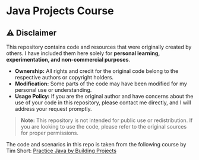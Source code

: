 # Java Projects Course
## ⚠️ Disclaimer

This repository contains code and resources that were originally created by others. I have included them here solely for **personal learning, experimentation, and non-commercial purposes**.

- **Ownership:** All rights and credit for the original code belong to the respective authors or copyright holders.
- **Modification:** Some parts of the code may have been modified for my personal use or understanding.
- **Usage Policy:** If you are the original author and have concerns about the use of your code in this repository, please contact me directly, and I will address your request promptly.

> **Note:** This repository is not intended for public use or redistribution. If you are looking to use the code, please refer to the original sources for proper permissions.

The code and scenarios in this repo is taken from the following course by Tim Short:
[Practice Java by Building Projects](https://www.udemy.com/course/practice-java-by-building-projects/?couponCode=ST12MT122624)


  

